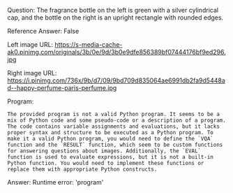 Question: The fragrance bottle on the left is green with a silver cylindrical cap, and the bottle on the right is an upright rectangle with rounded edges.

Reference Answer: False

Left image URL: https://s-media-cache-ak0.pinimg.com/originals/3b/0e/9d/3b0e9dfe856389bf07444176bf9ed296.jpg

Right image URL: https://i.pinimg.com/736x/9b/d7/09/9bd709d835064ae6991db2fa9d5448ad--happy-perfume-paris-perfume.jpg

Program:

```
The provided program is not a valid Python program. It seems to be a mix of Python code and some pseudo-code or a description of a program. The code contains variable assignments and evaluations, but it lacks proper syntax and structure to be executed as a Python program. To make it a valid Python program, you would need to define the `VQA` function and the `RESULT` function, which seem to be custom functions for answering questions about images. Additionally, the `EVAL` function is used to evaluate expressions, but it is not a built-in Python function. You would need to implement these functions or replace them with appropriate Python constructs.
```
Answer: Runtime error: 'program'

